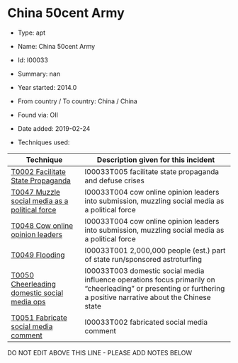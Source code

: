 # China 50cent Army

* Type: apt

* Name: China 50cent Army

* Id: I00033

* Summary: nan

* Year started: 2014.0

* From country / To country: China / China

* Found via: OII

* Date added: 2019-02-24

* Techniques used: 

| Technique | Description given for this incident |
| --------- | ------------------------- |
| [T0002 Facilitate State Propaganda](../techniques/T0002.md) | I00033T005 facilitate state propaganda and defuse crises |
| [T0047 Muzzle social media as a political force](../techniques/T0047.md) | I00033T004 cow online opinion leaders into submission, muzzling social media as a political force |
| [T0048 Cow online opinion leaders](../techniques/T0048.md) | I00033T004 cow online opinion leaders into submission, muzzling social media as a political force |
| [T0049 Flooding](../techniques/T0049.md) | I00033T001 2,000,000 people (est.) part of state run/sponsored astroturfing |
| [T0050 Cheerleading domestic social media ops](../techniques/T0050.md) | I00033T003 domestic social media influence operations focus primarily on “cheerleading” or presenting or furthering a positive narrative about the Chinese state |
| [T0051 Fabricate social media comment](../techniques/T0051.md) | I00033T002 fabricated social media comment |

DO NOT EDIT ABOVE THIS LINE - PLEASE ADD NOTES BELOW